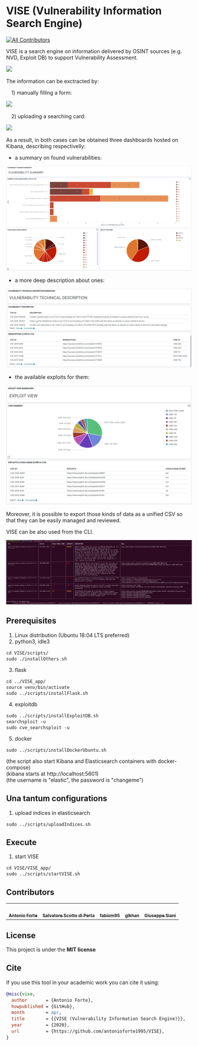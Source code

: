 # VISE (Vulnerability Information Search Engine)
<!-- ALL-CONTRIBUTORS-BADGE:START - Do not remove or modify this section -->
[![All Contributors](https://img.shields.io/badge/all_contributors-5-orange.svg?style=flat-square)](#contributors-)
<!-- ALL-CONTRIBUTORS-BADGE:END -->

VISE is a search engine on information delivered by OSINT sources (e.g. NVD, Exploit DB) to support Vulnerability Assessment.
<!-- ![alt text] -->
![](https://raw.githubusercontent.com/antonioforte1995/VISE/master/VISE_app/static/assets/img/scenery/Home.PNG)

The information can be exctracted by:

 1) manually filling a form:
<!-- ![alt text] -->
![](https://raw.githubusercontent.com/antonioforte1995/VISE/master/VISE_app/static/assets/img/scenery/Form.PNG)

 2) uploading a searching card:
<!-- ![alt text] -->
![](https://raw.githubusercontent.com/antonioforte1995/VISE/master/VISE_app/static/assets/img/scenery/searching_card.PNG)

As a result, in both cases can be obtained three dashboards hosted on Kibana, describing respectivelly:

  - a summary on found vulnerabilities:
<!-- ![alt text] -->
![](https://raw.githubusercontent.com/antonioforte1995/ISEV/master/VISE_app/static/assets/img/scenery/vulnerability_summary_dashboard.PNG)

  - a more deep description about ones:
<!-- ![alt text] -->
![](https://raw.githubusercontent.com/antonioforte1995/ISEV/master/VISE_app/static/assets/img/scenery/vulnerability_technical_description_dashboard.JPG)

  - the available exploits for them:
<!-- ![alt text] -->
![](https://raw.githubusercontent.com/antonioforte1995/ISEV/master/VISE_app/static/assets/img/scenery/exploit_view_dashboard.JPG)

Moreover, it is possible to export those kinds of data as a unified CSV so that they can be easily managed and reviewed.

VISE can be also used from the CLI.
<!-- ![alt text] -->
![](https://raw.githubusercontent.com/antonioforte1995/ISEV/master/VISE_app/static/assets/img/scenery/TUI.jpg)

## Prerequisites
1) Linux distribution (Ubuntu 18:04 LTS preferred)
2) python3, idle3
```
cd VISE/scripts/
sudo ./installOthers.sh
```
3) flask
```
cd ../VISE_app/
source venv/bin/activate
sudo ../scripts/installFlask.sh
```
4) exploitdb
```
sudo ../scripts/installExploitDB.sh
searchsploit -u
sudo cve_searchsploit -u
```
5) docker
```
sudo ../scripts/installDockerUbuntu.sh
```
(the script also start Kibana and Elasticsearch containers with docker-compose)<br />
(kibana starts at http://localhost:5601)<br />
(the username is "elastic", the password is "changeme")

## Una tantum configurations
1) upload indices in elasticsearch
```
sudo ../scripts/uploadIndices.sh
```

## Execute
1) start VISE
```
cd VISE/VISE_app/
sudo ../scripts/startVISE.sh
```
## Contributors


<!-- ALL-CONTRIBUTORS-LIST:START - Do not remove or modify this section -->
<!-- prettier-ignore-start -->
<!-- markdownlint-disable -->
<table>
  <tr>
    <td align="center"><a href="https://github.com/antonioforte1995"><img src="https://avatars.githubusercontent.com/u/62757238?v=4?s=100" width="100px;" alt=""/><br /><sub><b>Antonio Forte</b></sub></a><br />
    </td>
    <td align="center"><a href="https://github.com/SalScotto"><img src="https://avatars.githubusercontent.com/u/34351057?v=4?s=100" width="100px;" alt=""/><br /><sub><b>Salvatore Scotto di Perta</b></sub></a><br />
    </td>
    <td align="center"><a href="https://github.com/fabiom95"><img src="https://avatars.githubusercontent.com/u/63059167?v=4?s=100" width="100px;" alt=""/><br /><sub><b>fabiom95
</b></sub></a><br />
    </td>
    <td align="center"><a href="https://github.com/glkhan"><img src="https://avatars.githubusercontent.com/u/63093332?v=4?s=100" width="100px;" alt=""/><br /><sub><b>glkhan</b></sub></a><br />
    </td>
    </td>
    <td align="center"><a href="https://github.com/giuseppesiani"><img src="https://avatars.githubusercontent.com/u/22540856?v=4?s=100" width="100px;" alt=""/><br /><sub><b>Giuseppe Siani</b></sub></a><br />
    </td>
  </tr>
</table>

<!-- markdownlint-enable -->
<!-- prettier-ignore-end -->
<!-- ALL-CONTRIBUTORS-LIST:END -->

## License
This project is under the **MIT license**

## Cite
If you use this tool in your academic work you can cite it using:
```bibtex
@misc{vise,
  author       = {Antonio Forte},
  howpublished = {GitHub},
  month        = apr,
  title        = {{VISE (Vulnerability Information Search Engine)}},
  year         = {2020},
  url          = {https://github.com/antonioforte1995/VISE},
}
```
